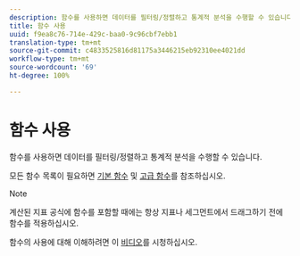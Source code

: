 ```yaml
---
description: 함수를 사용하면 데이터를 필터링/정렬하고 통계적 분석을 수행할 수 있습니다.
title: 함수 사용
uuid: f9ea8c76-714e-429c-baa0-9c96cbf7ebb1
translation-type: tm+mt
source-git-commit: c4833525816d81175a3446215eb92310ee4021dd
workflow-type: tm+mt
source-wordcount: '69'
ht-degree: 100%

---
```



# 함수 사용

함수를 사용하면 데이터를 필터링/정렬하고 통계적 분석을 수행할 수 있습니다.

모든 함수 목록이 필요하면 [기본 함수](/help/components/c-calcmetrics/cm-reference/cm-functions.md) 및 [고급 함수](/help/components/c-calcmetrics/cm-reference/cm-adv-functions.md)를 참조하십시오.

>[!NOTE]
>
>계산된 지표 공식에 함수를 포함할 때에는 항상 지표나 세그먼트에서 드래그하기 전에 함수를 적용하십시오.

함수의 사용에 대해 이해하려면 이 [비디오](https://youtu.be/SSyWvomnewI)를 시청하십시오.
